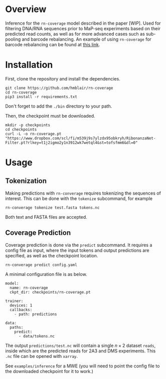 # Overview

Inference for the `rn-coverage` model described in the paper \[WIP\]. Used for filtering DNA/RNA sequences prior to MaP-seq experiments based on their predicted read counts, as well as for more advanced cases such as sub-pooling and barcode rebalancing. An example of using `rn-coverage` for barcode rebalancing can be found at [this link](https://drive.google.com/drive/folders/1su8oOGtnxpzIJm9vHg5tydZrnm9gQwJs?usp=drive_link).

# Installation

First, clone the repository and install the dependencies.
```
git clone https://github.com/hmblair/rn-coverage
cd rn-coverage
pip3 install -r requirements.txt
```
Don't forget to add the `./bin` directory to your path.

Then, the checkpoint must be downloaded.
```
mkdir -p checkpoints
cd checkpoints
curl -L -o rn-coverage.pt "https://www.dropbox.com/scl/fi/m539j9s7ylzdx95obkryh/RibonanzaNet-Filter.pt?rlkey=t1j2igmo2y1n3912wk7wetql4&st=tofsfmm6&dl=0"
```

# Usage

## Tokenization

Making predictions with `rn-converage` requires tokenizing the sequences of interest. This can be done with the `tokenize` subcommand, for example
```
rn-converage tokenize test.fasta tokens.nc
```
Both text and FASTA files are accepted.

## Coverage Prediction

Coverage prediction is done via the `predict` subcommand. It requires a config file as input, where the input tokens and output predictions are specified, as well as the checkpoint location.

```
rn-converage predict config.yaml
```
A minimal configuration file is as below.
```
model:
  name: rn-coverage
  ckpt_dir: checkpoints/rn-coverage.pt

trainer:
  devices: 1
  callbacks:
    - path: predictions

data:
  paths:
    predict:
      - data/tokens.nc
```
The output `predictions/test.nc` will contain a single $`n \times 2`$ dataset `reads`, inside which are the predicted reads for 2A3 and DMS experiments. This `.nc` file can be opened with `xarray`.

See `examples/inference` for a MWE (you will need to point the config file to the downloaded checkpoint for it to work.)
